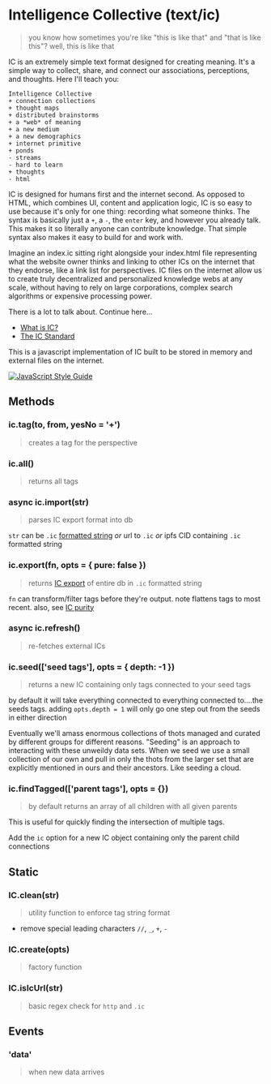 # Intelligence Collective (text/ic)

> you know how sometimes you're like "this is like that" and "that is like this"? well, this is like that

IC is an extremely simple text format designed for creating meaning. It's a simple way to collect, share, and connect our associations, perceptions, and thoughts. Here I'll teach you:

```
Intelligence Collective
+ connection collections
+ thought maps
+ distributed brainstorms
+ a *web* of meaning
+ a new medium 
+ a new demographics 
+ internet primitive
+ ponds
- streams
- hard to learn 
+ thoughts
- html
```


IC is designed for humans first and the internet second. As opposed to HTML, which combines UI, content and application logic, IC is so easy to use because it's only for one thing: recording what someone thinks. The syntax is basically just a `+`, a `-`, the `enter` key, and however you already talk. This makes it so literally anyone can contribute knowledge.  That simple syntax also makes it easy to build for and work with. 

 Imagine an index.ic sitting right alongside your index.html file representing what the website owner thinks and linking to other ICs on the internet that they endorse, like a link list for perspectives.  IC files on the internet allow us to create truly decentralized and personalized knowledge webs at any scale, without having to rely on large corporations, complex search algorithms or expensive processing power.

 There is a lot to talk about. Continue here...

* [What is IC?](/docs/ic.md)
* [The IC Standard](/docs/ic-export.md)

This is a javascript implementation of IC built to be stored in memory and external files on the internet.

[![JavaScript Style Guide](https://img.shields.io/badge/code_style-standard-brightgreen.svg)](https://standardjs.com)

## Methods

### ic.tag(to, from, yesNo = '+')
> creates a tag for the perspective

### ic.all()
> returns all tags

### async ic.import(str)
> parses IC export format into db

`str` can be `.ic` [formatted string](/docs/ic-export.md) *or* url to `.ic` *or* ipfs CID containing `.ic` formatted string

### ic.export(fn, opts = { pure: false })
> returns [IC export](/docs/ic-export.md) of entire db in `.ic` formatted string

`fn` can transform/filter tags before they're output. note flattens tags to most recent. also, see [IC purity](/docs/ic-export.md#pure-ics)

### async ic.refresh()
> re-fetches external ICs

### ic.seed(['seed tags'], opts = { depth: -1 })
> returns a new IC containing only tags connected to your seed tags

by default it will take everything connected to everything connected to....the seeds tags. adding `opts.depth = 1` will only go one step out from the seeds in either direction

Eventually we'll amass enormous collections of thots managed and curated by different groups for different reasons.  "Seeding" is an approach to interacting with these unweildy data sets.  When we seed we use a small collection of our own and pull in only the thots from the larger set that are explicitly mentioned in ours and their ancestors. Like seeding a cloud.

### ic.findTagged(['parent tags'], opts = {})
> by default returns an array of all children with all given parents

This is useful for quickly finding the intersection of multiple tags.  

Add the `ic` option for a new IC object containing only the parent child connections

## Static

### IC.clean(str)
> utility function to enforce tag string format

* remove special leading characters `//`, `_`, `+`, `-`

### IC.create(opts)
> factory function 

### IC.isIcUrl(str)
> basic regex check for `http` and `.ic`

## Events

### 'data'
> when new data arrives
